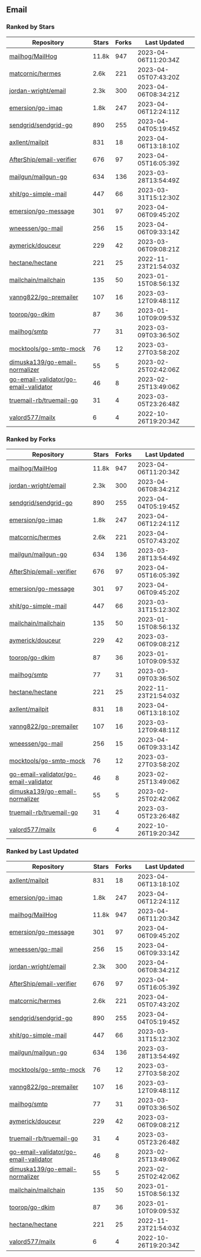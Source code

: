 ## Email

### Ranked by Stars

| Repository | Stars | Forks | Last Updated |
|------------|-------|-------|--------------|
| [mailhog/MailHog](https://github.com/mailhog/MailHog) | 11.8k | 947 | 2023-04-06T11:20:34Z |
| [matcornic/hermes](https://github.com/matcornic/hermes) | 2.6k | 221 | 2023-04-05T07:43:20Z |
| [jordan-wright/email](https://github.com/jordan-wright/email) | 2.3k | 300 | 2023-04-06T08:34:21Z |
| [emersion/go-imap](https://github.com/emersion/go-imap) | 1.8k | 247 | 2023-04-06T12:24:11Z |
| [sendgrid/sendgrid-go](https://github.com/sendgrid/sendgrid-go) | 890 | 255 | 2023-04-04T05:19:45Z |
| [axllent/mailpit](https://github.com/axllent/mailpit) | 831 | 18 | 2023-04-06T13:18:10Z |
| [AfterShip/email-verifier](https://github.com/AfterShip/email-verifier) | 676 | 97 | 2023-04-05T16:05:39Z |
| [mailgun/mailgun-go](https://github.com/mailgun/mailgun-go) | 634 | 136 | 2023-03-28T13:54:49Z |
| [xhit/go-simple-mail](https://github.com/xhit/go-simple-mail) | 447 | 66 | 2023-03-31T15:12:30Z |
| [emersion/go-message](https://github.com/emersion/go-message) | 301 | 97 | 2023-04-06T09:45:20Z |
| [wneessen/go-mail](https://github.com/wneessen/go-mail) | 256 | 15 | 2023-04-06T09:33:14Z |
| [aymerick/douceur](https://github.com/aymerick/douceur) | 229 | 42 | 2023-03-06T09:08:21Z |
| [hectane/hectane](https://github.com/hectane/hectane) | 221 | 25 | 2022-11-23T21:54:03Z |
| [mailchain/mailchain](https://github.com/mailchain/mailchain) | 135 | 50 | 2023-01-15T08:56:13Z |
| [vanng822/go-premailer](https://github.com/vanng822/go-premailer) | 107 | 16 | 2023-03-12T09:48:11Z |
| [toorop/go-dkim](https://github.com/toorop/go-dkim) | 87 | 36 | 2023-01-10T09:09:53Z |
| [mailhog/smtp](https://github.com/mailhog/smtp) | 77 | 31 | 2023-03-09T03:36:50Z |
| [mocktools/go-smtp-mock](https://github.com/mocktools/go-smtp-mock) | 76 | 12 | 2023-03-27T03:58:20Z |
| [dimuska139/go-email-normalizer](https://github.com/dimuska139/go-email-normalizer) | 55 | 5 | 2023-02-25T02:42:06Z |
| [go-email-validator/go-email-validator](https://github.com/go-email-validator/go-email-validator) | 46 | 8 | 2023-02-25T13:49:06Z |
| [truemail-rb/truemail-go](https://github.com/truemail-rb/truemail-go) | 31 | 4 | 2023-03-05T23:26:48Z |
| [valord577/mailx](https://github.com/valord577/mailx) | 6 | 4 | 2022-10-26T19:20:34Z |

### Ranked by Forks

| Repository | Stars | Forks | Last Updated |
|------------|-------|-------|--------------|
| [mailhog/MailHog](https://github.com/mailhog/MailHog) | 11.8k | 947 | 2023-04-06T11:20:34Z |
| [jordan-wright/email](https://github.com/jordan-wright/email) | 2.3k | 300 | 2023-04-06T08:34:21Z |
| [sendgrid/sendgrid-go](https://github.com/sendgrid/sendgrid-go) | 890 | 255 | 2023-04-04T05:19:45Z |
| [emersion/go-imap](https://github.com/emersion/go-imap) | 1.8k | 247 | 2023-04-06T12:24:11Z |
| [matcornic/hermes](https://github.com/matcornic/hermes) | 2.6k | 221 | 2023-04-05T07:43:20Z |
| [mailgun/mailgun-go](https://github.com/mailgun/mailgun-go) | 634 | 136 | 2023-03-28T13:54:49Z |
| [AfterShip/email-verifier](https://github.com/AfterShip/email-verifier) | 676 | 97 | 2023-04-05T16:05:39Z |
| [emersion/go-message](https://github.com/emersion/go-message) | 301 | 97 | 2023-04-06T09:45:20Z |
| [xhit/go-simple-mail](https://github.com/xhit/go-simple-mail) | 447 | 66 | 2023-03-31T15:12:30Z |
| [mailchain/mailchain](https://github.com/mailchain/mailchain) | 135 | 50 | 2023-01-15T08:56:13Z |
| [aymerick/douceur](https://github.com/aymerick/douceur) | 229 | 42 | 2023-03-06T09:08:21Z |
| [toorop/go-dkim](https://github.com/toorop/go-dkim) | 87 | 36 | 2023-01-10T09:09:53Z |
| [mailhog/smtp](https://github.com/mailhog/smtp) | 77 | 31 | 2023-03-09T03:36:50Z |
| [hectane/hectane](https://github.com/hectane/hectane) | 221 | 25 | 2022-11-23T21:54:03Z |
| [axllent/mailpit](https://github.com/axllent/mailpit) | 831 | 18 | 2023-04-06T13:18:10Z |
| [vanng822/go-premailer](https://github.com/vanng822/go-premailer) | 107 | 16 | 2023-03-12T09:48:11Z |
| [wneessen/go-mail](https://github.com/wneessen/go-mail) | 256 | 15 | 2023-04-06T09:33:14Z |
| [mocktools/go-smtp-mock](https://github.com/mocktools/go-smtp-mock) | 76 | 12 | 2023-03-27T03:58:20Z |
| [go-email-validator/go-email-validator](https://github.com/go-email-validator/go-email-validator) | 46 | 8 | 2023-02-25T13:49:06Z |
| [dimuska139/go-email-normalizer](https://github.com/dimuska139/go-email-normalizer) | 55 | 5 | 2023-02-25T02:42:06Z |
| [truemail-rb/truemail-go](https://github.com/truemail-rb/truemail-go) | 31 | 4 | 2023-03-05T23:26:48Z |
| [valord577/mailx](https://github.com/valord577/mailx) | 6 | 4 | 2022-10-26T19:20:34Z |

### Ranked by Last Updated

| Repository | Stars | Forks | Last Updated |
|------------|-------|-------|--------------|
| [axllent/mailpit](https://github.com/axllent/mailpit) | 831 | 18 | 2023-04-06T13:18:10Z |
| [emersion/go-imap](https://github.com/emersion/go-imap) | 1.8k | 247 | 2023-04-06T12:24:11Z |
| [mailhog/MailHog](https://github.com/mailhog/MailHog) | 11.8k | 947 | 2023-04-06T11:20:34Z |
| [emersion/go-message](https://github.com/emersion/go-message) | 301 | 97 | 2023-04-06T09:45:20Z |
| [wneessen/go-mail](https://github.com/wneessen/go-mail) | 256 | 15 | 2023-04-06T09:33:14Z |
| [jordan-wright/email](https://github.com/jordan-wright/email) | 2.3k | 300 | 2023-04-06T08:34:21Z |
| [AfterShip/email-verifier](https://github.com/AfterShip/email-verifier) | 676 | 97 | 2023-04-05T16:05:39Z |
| [matcornic/hermes](https://github.com/matcornic/hermes) | 2.6k | 221 | 2023-04-05T07:43:20Z |
| [sendgrid/sendgrid-go](https://github.com/sendgrid/sendgrid-go) | 890 | 255 | 2023-04-04T05:19:45Z |
| [xhit/go-simple-mail](https://github.com/xhit/go-simple-mail) | 447 | 66 | 2023-03-31T15:12:30Z |
| [mailgun/mailgun-go](https://github.com/mailgun/mailgun-go) | 634 | 136 | 2023-03-28T13:54:49Z |
| [mocktools/go-smtp-mock](https://github.com/mocktools/go-smtp-mock) | 76 | 12 | 2023-03-27T03:58:20Z |
| [vanng822/go-premailer](https://github.com/vanng822/go-premailer) | 107 | 16 | 2023-03-12T09:48:11Z |
| [mailhog/smtp](https://github.com/mailhog/smtp) | 77 | 31 | 2023-03-09T03:36:50Z |
| [aymerick/douceur](https://github.com/aymerick/douceur) | 229 | 42 | 2023-03-06T09:08:21Z |
| [truemail-rb/truemail-go](https://github.com/truemail-rb/truemail-go) | 31 | 4 | 2023-03-05T23:26:48Z |
| [go-email-validator/go-email-validator](https://github.com/go-email-validator/go-email-validator) | 46 | 8 | 2023-02-25T13:49:06Z |
| [dimuska139/go-email-normalizer](https://github.com/dimuska139/go-email-normalizer) | 55 | 5 | 2023-02-25T02:42:06Z |
| [mailchain/mailchain](https://github.com/mailchain/mailchain) | 135 | 50 | 2023-01-15T08:56:13Z |
| [toorop/go-dkim](https://github.com/toorop/go-dkim) | 87 | 36 | 2023-01-10T09:09:53Z |
| [hectane/hectane](https://github.com/hectane/hectane) | 221 | 25 | 2022-11-23T21:54:03Z |
| [valord577/mailx](https://github.com/valord577/mailx) | 6 | 4 | 2022-10-26T19:20:34Z |

